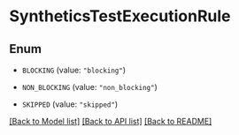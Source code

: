 # SyntheticsTestExecutionRule

## Enum


* `BLOCKING` (value: `"blocking"`)

* `NON_BLOCKING` (value: `"non_blocking"`)

* `SKIPPED` (value: `"skipped"`)


[[Back to Model list]](../README.md#documentation-for-models) [[Back to API list]](../README.md#documentation-for-api-endpoints) [[Back to README]](../README.md)


